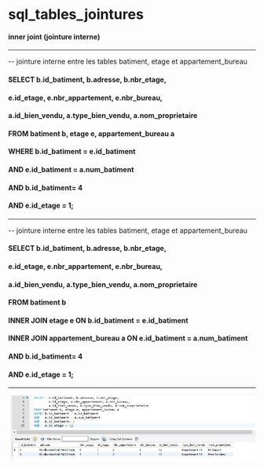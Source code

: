 # sql_tables_jointures

#### inner joint (jointure interne)
------------------------------

-- jointure interne entre les tables batiment, etage et appartement_bureau
#### SELECT	b.id_batiment, b.adresse, b.nbr_etage, 
####		e.id_etage, e.nbr_appartement, e.nbr_bureau,
####		a.id_bien_vendu, a.type_bien_vendu, a.nom_proprietaire
#### FROM batiment b, etage e, appartement_bureau a
#### WHERE b.id_batiment = e.id_batiment
#### AND   e.id_batiment = a.num_batiment
#### AND   b.id_batiment= 4
#### AND   e.id_etage = 1;
------------------------------

-- jointure interne entre les tables batiment, etage et appartement_bureau
#### SELECT	b.id_batiment, b.adresse, b.nbr_etage, 
####     		e.id_etage, e.nbr_appartement, e.nbr_bureau,
####    		a.id_bien_vendu, a.type_bien_vendu, a.nom_proprietaire
#### FROM batiment b
#### INNER JOIN  etage e ON b.id_batiment = e.id_batiment
#### INNER JOIN  appartement_bureau a ON e.id_batiment = a.num_batiment
#### AND   b.id_batiment= 4
#### AND   e.id_etage = 1;
------------------------------
![alt-text](https://github.com/Dolois/sql_tables_jointures/blob/master/select%20tables%20avec%20jointures.JPG)
